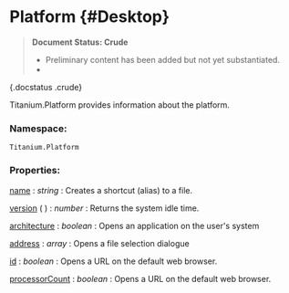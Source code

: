 Platform {#Desktop}
===========================

> **Document Status: Crude**  
> - Preliminary content has been added but not yet substantiated.  
> -
{.docstatus .crude}

Titanium.Platform provides information about the platform.

### Namespace:

	Titanium.Platform

### Properties:

[name][] : *string*
: Creates a shortcut (alias) to a file.

[version][] ( ) : *number*
: Returns the system idle time.

[architecture][] : *boolean*
: Opens an application on the user's system

[address][] : *array*
: Opens a file selection dialogue

[id][] : *boolean*
: Opens a URL on the default web browser.

[processorCount][] : *boolean*
: Opens a URL on the default web browser.



[name]: #Platform:name
[version]: #Platform:version
[architecture]: #Platform:architecture
[address]: #Platform:address
[id]: #Platform:id
[processorCount]: #Platform:processorCount